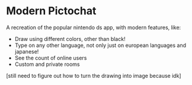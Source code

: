 # Modern Pictochat
A recreation of the popular nintendo ds app, with modern features, like:
- Draw using different colors, other than black!
- Type on any other language, not only just on european languages and japanese!
- See the count of online users
- Custom and private rooms

[still need to figure out how to turn the drawing into image because idk]
